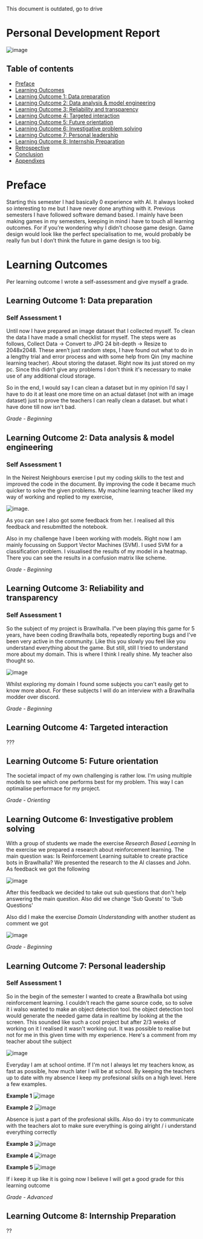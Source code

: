 This document is outdated, go to drive

# Personal Development Report

![image](https://user-images.githubusercontent.com/74303221/196935746-208ed3ec-cd25-45bd-91c0-7bfcc59b3bf2.png)

## Table of contents
 - [Preface](#preface)
 - [Learning Outcomes]()
  - [Learning Outcome 1: Data preparation](#learning-outcome-1-data-preparation)
  - [Learning Outcome 2: Data analysis & model engineering](#learning-outcome-2-data-analysis--model-engineering)
  - [Learning Outcome 3: Reliability and transparency](#learning-outcome-3-reliability-and-transparency)
  - [Learning Outcome 4: Targeted interaction](#learning-outcome-4-targeted-interaction)
  - [Learning Outcome 5: Future orientation](#learning-outcome-5-future-orientation)
  - [Learning Outcome 6: Investigative problem solving](#learning-outcome-6-investigative-problem-solving)
  - [Learning Outcome 7: Personal leadership](#learning-outcome-7-personal-leadership)
  - [Learning Outcome 8: Internship Preparation](#learning-outcome-8-internship-preparation)
 - [Retrospective](#retrospective)
 - [Conclusion](#conclusion)
 - [Appendixes](#appendixes)
  
# Preface
Starting this semester I had basically 0 experience with AI. It always looked so interesting to me but I have never done anything with it. Previous semesters I have followed software demand based. I mainly have been making games in my semesters, keeping in mind i have to touch all learning outcomes. For if you’re wondering why I didn’t choose game design. Game design would look like the perfect specialisation to me, would probably be really fun but I don’t think the future in game design is too big.
  
# Learning Outcomes
Per learning outcome I wrote a self-assessment and give myself a grade.

## Learning Outcome 1: Data preparation
  
### Self Assessment 1
Until now I have prepared an image dataset that I collected myself. To clean the data I have made a small checklist for myself. The steps were as follows, Collect Data -> Convert to JPG 24 bit-depth -> Resize to 2048x2048. These aren’t just random steps, I have found out what to do in a lengthy trial and error process and with some help from Qin (my machine learning teacher). 
About storing the dataset. Right now its just stored on my pc. Since this didn’t give any problems I don't think it's necessary to make use of any additional cloud storage.

So in the end, I would say I can clean a dataset but in my opinion I’d say I have to do it at least one more time on an actual dataset (not with an image dataset) just to prove the teachers I can really clean a dataset. but what i have done till now isn't bad.

_Grade - Beginning_


  
## Learning Outcome 2: Data analysis & model engineering
  
### Self Assessment 1
In the Neirest Neighbours exercise I put my coding skills to the test and improved the code in the document. By improving the code it became much quicker to solve the given problems. My machine learning teacher liked my way of working and replied to my exercise,

![image](https://user-images.githubusercontent.com/74303221/188454475-3af166a5-4f83-447f-a942-4fcbe163283a.png). 

As you can see I also got some feedback from her. I realised all this feedback and resubmitted the notebook.

Also in my challenge have I been working with models. Right now I am mainly focussing on Support Vector Machines (SVM). I used SVM for a classification problem. I visualised the results of my model in a heatmap. There you can see the results in a confusion matrix like scheme.
  
_Grade - Beginning_

## Learning Outcome 3: Reliability and transparency
 
### Self Assessment 1
So the subject of my project is Brawlhalla. I"ve been playing this game for 5 years, have been coding Brawlhalla bots, repeatedly reporting bugs and I've been very active in the community. Like this you slowly you feel like you understand everything about the game. But still, still I tried to understand more about my domain. This is where I think I really shine. My teacher also thought so.

![image](https://user-images.githubusercontent.com/74303221/196374011-1d087c7b-142f-4837-95e0-d734e7795565.png)

Whilst exploring my domain I found some subjects you can't easily get to know more about. For these subjects I will do an interview with a Brawlhalla modder over discord.

_Grade - Beginning_

 ## Learning Outcome 4: Targeted interaction
???

 ## Learning Outcome 5: Future orientation
The societal impact of my own challenging is rather low. I'm using multiple models to see which one performs best for my problem. This way I can optimalise performace for my project.

*Grade - Orienting*

 ## Learning Outcome 6: Investigative problem solving
With a group of students we made the exercise *Research Based Learning* In the exercise we prepared a research about reinforcement learning. The main question     was: Is Reinforcement Learning suitable to create practice bots in Brawlhalla? We presented the research to the AI classes and John. As feedback we got the following

![image](https://user-images.githubusercontent.com/74303221/189624459-3b53cd5b-7345-4298-bed6-1f5d9c34b18a.png)

After this feedback we decided to take out sub questions that don't help answering the main question. Also did we change 'Sub Quests' to 'Sub Questions'

Also did I make the exercise *Domain Understanding* with another student as comment we got

![image](https://user-images.githubusercontent.com/74303221/196385604-d430d36f-0566-41de-a402-51142032439a.png)

*Grade - Beginning*

## Learning Outcome 7: Personal leadership

### Self Assessment 1
So in the begin of the semester I wanted to create a Brawlhalla bot using reinforcement learning. I couldn't reach the game source code, so to solve it i walso wanted to make an object detection tool. the object detection tool would generate the needed game data in realtime by looking at the the screen. This sounded like such a cool project but after 2/3 weeks of working on it I realised it wasn't working out. It was possible to realise but not for me in this given time with my experience. Here's a comment from my teacher about tihe subject

![image](https://user-images.githubusercontent.com/74303221/196378763-87e7fb76-ab57-4a95-be99-a424b485b242.png)

Everyday I am at school ontime. If I'm not I always let my teachers know, as fast as possible, how much later I will be at school. By keeping the teachers up to date with my absence I keep my profesional skills on a high level. Here a few examples.

**Example 1**
![image](https://user-images.githubusercontent.com/74303221/196382203-e9f4f066-502b-4be4-83e7-d0582896e0c3.png)

**Example 2**
![image](https://user-images.githubusercontent.com/74303221/196383658-31179b21-2bc2-4546-a530-832d4435e2ce.png)

Absence is just a part of the profesional skills. Also do i try to communicate with the teachers alot to make sure everything is going alright / i understand everything correctly 

**Example 3**
![image](https://user-images.githubusercontent.com/74303221/196383371-5fbd8c71-2c0d-430e-badc-aff00cc6c12a.png)

**Example 4**
![image](https://user-images.githubusercontent.com/74303221/196383535-02da7b80-bf58-4c3b-ad60-b6a9c0b2db62.png)

**Example 5**
![image](https://user-images.githubusercontent.com/74303221/196383736-0eed21de-2040-40a8-a840-4e419f02d231.png)

If i keep it up like it is going now I believe I will get a good grade for this learning outcome

_Grade - Advanced_


 ## Learning Outcome 8: Internship Preparation
??


